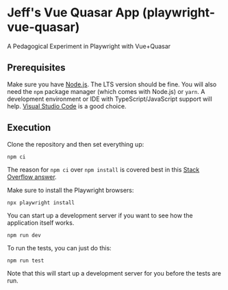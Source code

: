# Jeff's Vue Quasar App (playwright-vue-quasar)

A Pedagogical Experiment in Playwright with Vue+Quasar

## Prerequisites

Make sure you have [Node.js](https://nodejs.org/en). The LTS version should be fine. You will also need the `npm` package manager (which comes with Node.js) or `yarn`. A development environment or IDE with TypeScript/JavaScript support will help. [Visual Studio Code](https://code.visualstudio.com/) is a good choice.

## Execution

Clone the repository and then set everything up:

```shell
npm ci
```

The reason for `npm ci` over `npm install` is covered best in this [Stack Overflow answer](https://stackoverflow.com/a/53325242).

Make sure to install the Playwright browsers:

```shell
npx playwright install
```

You can start up a development server if you want to see how the application itself works.

```shell
npm run dev
```

To run the tests, you can just do this:

```shell
npm run test
```

Note that this will start up a development server for you before the tests are run.
